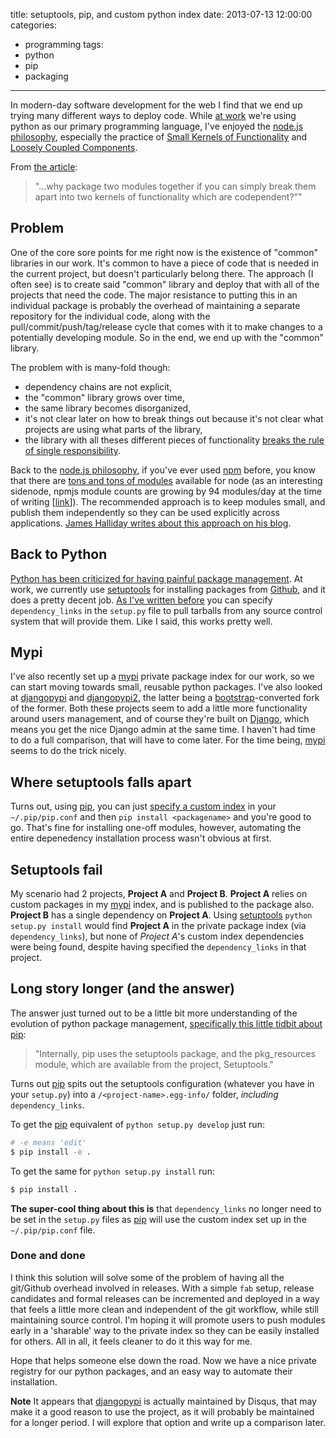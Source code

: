 title: setuptools, pip, and custom python index
date: 2013-07-13 12:00:00
categories:
 - programming
tags:
 - python
 - pip
 - packaging
--- 

In modern-day software development for the web I find that we end up trying many different ways to deploy code. While [at work](http://strathcom.com/) we're using python as our primary programming language, I've enjoyed the [node.js philosophy][1], especially the practice of [Small Kernels of Functionality][1] and [Loosely Coupled Components][1]. 

From [the article][5]\:

 > "...why package two modules together if you can simply break them apart into two kernels of functionality which are codependent?""

Problem
---
One of the core sore points for me right now is the existence of "common" libraries in our work. It's common to have a piece of code that is needed in the current project, but doesn't particularly belong there. The approach (I often see) is to create said "common" library and deploy that with all of the projects that need the code. The major resistance to putting this in an individual package is probably the overhead of maintaining a separate repository for the individual code, along with the pull/commit/push/tag/release cycle that comes with it to make changes to a potentially developing module. So in the end, we end up with the "common" library.

The problem with is many-fold though:

 * dependency chains are not explicit,
 * the "common" library grows over time,
 * the same library becomes disorganized,
 * it's not clear later on how to break things out because it's not clear what projects are using what parts of the library,
 * the library with all theses different pieces of functionality [breaks the rule of single responsibility][6].

Back to the [node.js philosophy][1], if you've ever used [npm][2] before, you know that there are [tons and tons of modules][3] available for node (as an interesting sidenode, npmjs module counts are growing by 94 modules/day at the time of writing [[link][3]]). The recommended approach is to keep modules small, and publish them independently so they can be used explicitly across applications. [James Halliday writes about this approach on his blog][4].

Back to Python
---
[Python has been criticized for having painful package management][7]. At work, we currently use [setuptools][8] for installing packages from [Github][9], and it does a pretty decent job. [As I've written before][10] you can specify `dependency_links` in the `setup.py` file to pull tarballs from any source control system that will provide them. Like I said, this works pretty well.

Mypi
---
I've also recently set up a [mypi][11] private package index for our work, so we can start moving towards small, reusable python packages. I've also looked at [djangopypi][12] and [djangopypi2][13], the latter being a [bootstrap][14]-converted fork of the former. Both these projects seem to add a little more functionality around users management, and of course they're built on [Django][14], which means you get the nice Django admin at the same time. I haven't had time to do a full comparison, that will have to come later. For the time being, [mypi][11] seems to do the trick nicely.

Where setuptools falls apart
---
Turns out, using [pip][15], you can just [specify a custom index][16] in your `~/.pip/pip.conf` and then `pip install <packagename>` and you're good to go. That's fine for installing one-off modules, however, automating the entire depenedency installation process wasn't obvious at first. 

Setuptools fail
---
My scenario had 2 projects, **Project A** and **Project B**. **Project A** relies on custom packages in my [mypi][11] index, and is published to the package also. **Project B** has a single dependency on **Project A**. Using [setuptools][8] `python setup.py install` would find **Project A** in the private package index (via `dependency_links`), but none of *Project A*'s custom index dependencies were being found, despite having specified the `dependency_links` in that project.

Long story longer (and the answer)
---
The answer just turned out to be a little bit more understanding of the evolution of python package management, [specifically this little tidbit about pip][17]:

> "Internally, pip uses the setuptools package, and the pkg_resources module, which are available from the project, Setuptools."

Turns out [pip][15] spits out the setuptools configuration (whatever you have in your `setup.py`) into a `/<project-name>.egg-info/` folder, *including* `dependency_links`. 


To get the [pip][15] equivalent of `python setup.py develop` just run:
 
 ``` bash
# -e means 'edit'
$ pip install -e .
```

To get the same for `python setup.py install` run:

``` bash
$ pip install .
```

 **The super-cool thing about this is** that `dependency_links` no longer need to be set in the `setup.py` files as [pip][15] will use the custom index set up in the `~/.pip/pip.conf` file.

### Done and done
I think this solution will solve some of the problem of having all the git/Github overhead involved in releases. With a simple `fab` setup, release candidates and formal releases can be incremented and deployed in a way that feels a little more clean and independent of the git workflow, while still maintaining source control. I'm hoping it will promote users to push modules early in a 'sharable' way to the private index so they can be easily installed for others. All in all, it feels cleaner to do it this way for me.

Hope that helps someone else down the road. Now we have a nice private registry for our python packages, and an easy way to automate their installation.


**Note** It appears that [djangopypi][12] is actually maintained by Disqus, that may make it a good reason to use the project, as it will probably be maintained for a longer period. I will explore that option and write up a comparison later.

[1]: http://blog.nodejitsu.com/the-nodejs-philosophy
[2]: http://npmjs.org
[3]: http://modulecounts.com/
[4]: http://substack.net/how_I_write_modules
[5]: http://blog.nodejitsu.com/the-nodejs-philosophy
[6]: http://en.wikipedia.org/wiki/Single_responsibility_principle
[7]: http://www.simplistix.co.uk/presentations/python_package_management_08/python_package_management_08.pdf
[8]: https://pythonhosted.org/setuptools/index.html
[9]: http://github.com/
[10]: http://blog.aaronfay.ca/github-setuptools-awesomeness
[11]: http://exhuma.github.io/mypi/
[12]: https://github.com/disqus/djangopypi
[13]: https://djangopypi2.readthedocs.org/en/latest/
[14]: http://djangoproject.com/
[15]: http://www.pip-installer.org/en/latest/
[16]: http://exhuma.github.io/mypi/index-config.html#downloading-installing-packages-from-the-index
[17]: http://www.pip-installer.org/en/release-1.4/logic.html#setuptools-pkg-resources
